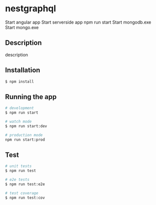 # nestgraphql

Start angular app
Start serverside app npm run start
Start mongodb.exe
Start mongo.exe


## Description

description 

## Installation

```bash w
$ npm install
```

## Running the app

```bash
# development
$ npm run start

# watch mode
$ npm run start:dev

# production mode
npm run start:prod
```

## Test

```bash
# unit tests
$ npm run test

# e2e tests
$ npm run test:e2e

# test coverage
$ npm run test:cov
```

